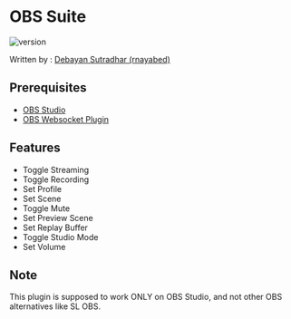 # OBS Suite

![version](https://img.shields.io/badge/Version-2.0.1-green)

Written by : [Debayan Sutradhar (rnayabed)](https://github.com/rnayabed)

## Prerequisites 

* [OBS Studio](https://obsproject.com/)
* [OBS Websocket Plugin](https://github.com/Palakis/obs-websocket/releases/)

## Features 

* Toggle Streaming
* Toggle Recording
* Set Profile
* Set Scene
* Toggle Mute
* Set Preview Scene
* Set Replay Buffer
* Toggle Studio Mode
* Set Volume

## Note

This plugin is supposed to work ONLY on OBS Studio, and not other OBS alternatives like SL OBS.